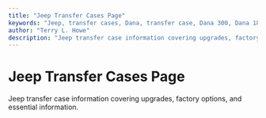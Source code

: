 ```yaml
---
title: "Jeep Transfer Cases Page"
keywords: "Jeep, transfer cases, Dana, transfer case, Dana 300, Dana 18, New Process, New Venture"
author: "Terry L. Howe"
description: "Jeep transfer case information covering upgrades, factory options, and essential information."
---
```

# Jeep Transfer Cases Page

Jeep transfer case information covering upgrades, factory options, and essential information.
